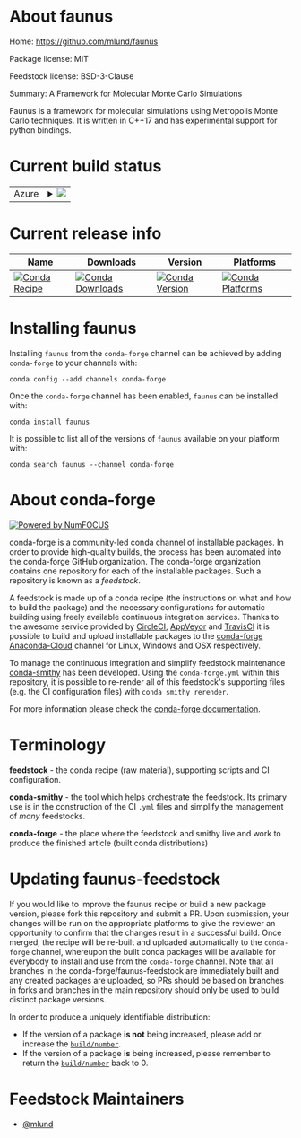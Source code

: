 About faunus
============

Home: https://github.com/mlund/faunus

Package license: MIT

Feedstock license: BSD-3-Clause

Summary: A Framework for Molecular Monte Carlo Simulations

Faunus is a framework for molecular simulations using Metropolis
Monte Carlo techniques. It is written in C++17 and has experimental
support for python bindings.


Current build status
====================


<table>
    
  <tr>
    <td>Azure</td>
    <td>
      <details>
        <summary>
          <a href="https://dev.azure.com/conda-forge/feedstock-builds/_build/latest?definitionId=2593&branchName=master">
            <img src="https://dev.azure.com/conda-forge/feedstock-builds/_apis/build/status/faunus-feedstock?branchName=master">
          </a>
        </summary>
        <table>
          <thead><tr><th>Variant</th><th>Status</th></tr></thead>
          <tbody><tr>
              <td>linux_64_mpimpichpython3.6.____73_pypy</td>
              <td>
                <a href="https://dev.azure.com/conda-forge/feedstock-builds/_build/latest?definitionId=2593&branchName=master">
                  <img src="https://dev.azure.com/conda-forge/feedstock-builds/_apis/build/status/faunus-feedstock?branchName=master&jobName=linux&configuration=linux_64_mpimpichpython3.6.____73_pypy" alt="variant">
                </a>
              </td>
            </tr><tr>
              <td>linux_64_mpimpichpython3.6.____cpython</td>
              <td>
                <a href="https://dev.azure.com/conda-forge/feedstock-builds/_build/latest?definitionId=2593&branchName=master">
                  <img src="https://dev.azure.com/conda-forge/feedstock-builds/_apis/build/status/faunus-feedstock?branchName=master&jobName=linux&configuration=linux_64_mpimpichpython3.6.____cpython" alt="variant">
                </a>
              </td>
            </tr><tr>
              <td>linux_64_mpimpichpython3.7.____cpython</td>
              <td>
                <a href="https://dev.azure.com/conda-forge/feedstock-builds/_build/latest?definitionId=2593&branchName=master">
                  <img src="https://dev.azure.com/conda-forge/feedstock-builds/_apis/build/status/faunus-feedstock?branchName=master&jobName=linux&configuration=linux_64_mpimpichpython3.7.____cpython" alt="variant">
                </a>
              </td>
            </tr><tr>
              <td>linux_64_mpimpichpython3.8.____cpython</td>
              <td>
                <a href="https://dev.azure.com/conda-forge/feedstock-builds/_build/latest?definitionId=2593&branchName=master">
                  <img src="https://dev.azure.com/conda-forge/feedstock-builds/_apis/build/status/faunus-feedstock?branchName=master&jobName=linux&configuration=linux_64_mpimpichpython3.8.____cpython" alt="variant">
                </a>
              </td>
            </tr><tr>
              <td>linux_64_mpinompipython3.6.____73_pypy</td>
              <td>
                <a href="https://dev.azure.com/conda-forge/feedstock-builds/_build/latest?definitionId=2593&branchName=master">
                  <img src="https://dev.azure.com/conda-forge/feedstock-builds/_apis/build/status/faunus-feedstock?branchName=master&jobName=linux&configuration=linux_64_mpinompipython3.6.____73_pypy" alt="variant">
                </a>
              </td>
            </tr><tr>
              <td>linux_64_mpinompipython3.6.____cpython</td>
              <td>
                <a href="https://dev.azure.com/conda-forge/feedstock-builds/_build/latest?definitionId=2593&branchName=master">
                  <img src="https://dev.azure.com/conda-forge/feedstock-builds/_apis/build/status/faunus-feedstock?branchName=master&jobName=linux&configuration=linux_64_mpinompipython3.6.____cpython" alt="variant">
                </a>
              </td>
            </tr><tr>
              <td>linux_64_mpinompipython3.7.____cpython</td>
              <td>
                <a href="https://dev.azure.com/conda-forge/feedstock-builds/_build/latest?definitionId=2593&branchName=master">
                  <img src="https://dev.azure.com/conda-forge/feedstock-builds/_apis/build/status/faunus-feedstock?branchName=master&jobName=linux&configuration=linux_64_mpinompipython3.7.____cpython" alt="variant">
                </a>
              </td>
            </tr><tr>
              <td>linux_64_mpinompipython3.8.____cpython</td>
              <td>
                <a href="https://dev.azure.com/conda-forge/feedstock-builds/_build/latest?definitionId=2593&branchName=master">
                  <img src="https://dev.azure.com/conda-forge/feedstock-builds/_apis/build/status/faunus-feedstock?branchName=master&jobName=linux&configuration=linux_64_mpinompipython3.8.____cpython" alt="variant">
                </a>
              </td>
            </tr><tr>
              <td>linux_64_mpiopenmpipython3.6.____73_pypy</td>
              <td>
                <a href="https://dev.azure.com/conda-forge/feedstock-builds/_build/latest?definitionId=2593&branchName=master">
                  <img src="https://dev.azure.com/conda-forge/feedstock-builds/_apis/build/status/faunus-feedstock?branchName=master&jobName=linux&configuration=linux_64_mpiopenmpipython3.6.____73_pypy" alt="variant">
                </a>
              </td>
            </tr><tr>
              <td>linux_64_mpiopenmpipython3.6.____cpython</td>
              <td>
                <a href="https://dev.azure.com/conda-forge/feedstock-builds/_build/latest?definitionId=2593&branchName=master">
                  <img src="https://dev.azure.com/conda-forge/feedstock-builds/_apis/build/status/faunus-feedstock?branchName=master&jobName=linux&configuration=linux_64_mpiopenmpipython3.6.____cpython" alt="variant">
                </a>
              </td>
            </tr><tr>
              <td>linux_64_mpiopenmpipython3.7.____cpython</td>
              <td>
                <a href="https://dev.azure.com/conda-forge/feedstock-builds/_build/latest?definitionId=2593&branchName=master">
                  <img src="https://dev.azure.com/conda-forge/feedstock-builds/_apis/build/status/faunus-feedstock?branchName=master&jobName=linux&configuration=linux_64_mpiopenmpipython3.7.____cpython" alt="variant">
                </a>
              </td>
            </tr><tr>
              <td>linux_64_mpiopenmpipython3.8.____cpython</td>
              <td>
                <a href="https://dev.azure.com/conda-forge/feedstock-builds/_build/latest?definitionId=2593&branchName=master">
                  <img src="https://dev.azure.com/conda-forge/feedstock-builds/_apis/build/status/faunus-feedstock?branchName=master&jobName=linux&configuration=linux_64_mpiopenmpipython3.8.____cpython" alt="variant">
                </a>
              </td>
            </tr><tr>
              <td>osx_64_mpinompipython3.6.____73_pypy</td>
              <td>
                <a href="https://dev.azure.com/conda-forge/feedstock-builds/_build/latest?definitionId=2593&branchName=master">
                  <img src="https://dev.azure.com/conda-forge/feedstock-builds/_apis/build/status/faunus-feedstock?branchName=master&jobName=osx&configuration=osx_64_mpinompipython3.6.____73_pypy" alt="variant">
                </a>
              </td>
            </tr><tr>
              <td>osx_64_mpinompipython3.6.____cpython</td>
              <td>
                <a href="https://dev.azure.com/conda-forge/feedstock-builds/_build/latest?definitionId=2593&branchName=master">
                  <img src="https://dev.azure.com/conda-forge/feedstock-builds/_apis/build/status/faunus-feedstock?branchName=master&jobName=osx&configuration=osx_64_mpinompipython3.6.____cpython" alt="variant">
                </a>
              </td>
            </tr><tr>
              <td>osx_64_mpinompipython3.7.____cpython</td>
              <td>
                <a href="https://dev.azure.com/conda-forge/feedstock-builds/_build/latest?definitionId=2593&branchName=master">
                  <img src="https://dev.azure.com/conda-forge/feedstock-builds/_apis/build/status/faunus-feedstock?branchName=master&jobName=osx&configuration=osx_64_mpinompipython3.7.____cpython" alt="variant">
                </a>
              </td>
            </tr><tr>
              <td>osx_64_mpinompipython3.8.____cpython</td>
              <td>
                <a href="https://dev.azure.com/conda-forge/feedstock-builds/_build/latest?definitionId=2593&branchName=master">
                  <img src="https://dev.azure.com/conda-forge/feedstock-builds/_apis/build/status/faunus-feedstock?branchName=master&jobName=osx&configuration=osx_64_mpinompipython3.8.____cpython" alt="variant">
                </a>
              </td>
            </tr><tr>
              <td>osx_64_mpiopenmpipython3.6.____73_pypy</td>
              <td>
                <a href="https://dev.azure.com/conda-forge/feedstock-builds/_build/latest?definitionId=2593&branchName=master">
                  <img src="https://dev.azure.com/conda-forge/feedstock-builds/_apis/build/status/faunus-feedstock?branchName=master&jobName=osx&configuration=osx_64_mpiopenmpipython3.6.____73_pypy" alt="variant">
                </a>
              </td>
            </tr><tr>
              <td>osx_64_mpiopenmpipython3.6.____cpython</td>
              <td>
                <a href="https://dev.azure.com/conda-forge/feedstock-builds/_build/latest?definitionId=2593&branchName=master">
                  <img src="https://dev.azure.com/conda-forge/feedstock-builds/_apis/build/status/faunus-feedstock?branchName=master&jobName=osx&configuration=osx_64_mpiopenmpipython3.6.____cpython" alt="variant">
                </a>
              </td>
            </tr><tr>
              <td>osx_64_mpiopenmpipython3.7.____cpython</td>
              <td>
                <a href="https://dev.azure.com/conda-forge/feedstock-builds/_build/latest?definitionId=2593&branchName=master">
                  <img src="https://dev.azure.com/conda-forge/feedstock-builds/_apis/build/status/faunus-feedstock?branchName=master&jobName=osx&configuration=osx_64_mpiopenmpipython3.7.____cpython" alt="variant">
                </a>
              </td>
            </tr><tr>
              <td>osx_64_mpiopenmpipython3.8.____cpython</td>
              <td>
                <a href="https://dev.azure.com/conda-forge/feedstock-builds/_build/latest?definitionId=2593&branchName=master">
                  <img src="https://dev.azure.com/conda-forge/feedstock-builds/_apis/build/status/faunus-feedstock?branchName=master&jobName=osx&configuration=osx_64_mpiopenmpipython3.8.____cpython" alt="variant">
                </a>
              </td>
            </tr>
          </tbody>
        </table>
      </details>
    </td>
  </tr>
</table>

Current release info
====================

| Name | Downloads | Version | Platforms |
| --- | --- | --- | --- |
| [![Conda Recipe](https://img.shields.io/badge/recipe-faunus-green.svg)](https://anaconda.org/conda-forge/faunus) | [![Conda Downloads](https://img.shields.io/conda/dn/conda-forge/faunus.svg)](https://anaconda.org/conda-forge/faunus) | [![Conda Version](https://img.shields.io/conda/vn/conda-forge/faunus.svg)](https://anaconda.org/conda-forge/faunus) | [![Conda Platforms](https://img.shields.io/conda/pn/conda-forge/faunus.svg)](https://anaconda.org/conda-forge/faunus) |

Installing faunus
=================

Installing `faunus` from the `conda-forge` channel can be achieved by adding `conda-forge` to your channels with:

```
conda config --add channels conda-forge
```

Once the `conda-forge` channel has been enabled, `faunus` can be installed with:

```
conda install faunus
```

It is possible to list all of the versions of `faunus` available on your platform with:

```
conda search faunus --channel conda-forge
```


About conda-forge
=================

[![Powered by NumFOCUS](https://img.shields.io/badge/powered%20by-NumFOCUS-orange.svg?style=flat&colorA=E1523D&colorB=007D8A)](http://numfocus.org)

conda-forge is a community-led conda channel of installable packages.
In order to provide high-quality builds, the process has been automated into the
conda-forge GitHub organization. The conda-forge organization contains one repository
for each of the installable packages. Such a repository is known as a *feedstock*.

A feedstock is made up of a conda recipe (the instructions on what and how to build
the package) and the necessary configurations for automatic building using freely
available continuous integration services. Thanks to the awesome service provided by
[CircleCI](https://circleci.com/), [AppVeyor](https://www.appveyor.com/)
and [TravisCI](https://travis-ci.com/) it is possible to build and upload installable
packages to the [conda-forge](https://anaconda.org/conda-forge)
[Anaconda-Cloud](https://anaconda.org/) channel for Linux, Windows and OSX respectively.

To manage the continuous integration and simplify feedstock maintenance
[conda-smithy](https://github.com/conda-forge/conda-smithy) has been developed.
Using the ``conda-forge.yml`` within this repository, it is possible to re-render all of
this feedstock's supporting files (e.g. the CI configuration files) with ``conda smithy rerender``.

For more information please check the [conda-forge documentation](https://conda-forge.org/docs/).

Terminology
===========

**feedstock** - the conda recipe (raw material), supporting scripts and CI configuration.

**conda-smithy** - the tool which helps orchestrate the feedstock.
                   Its primary use is in the construction of the CI ``.yml`` files
                   and simplify the management of *many* feedstocks.

**conda-forge** - the place where the feedstock and smithy live and work to
                  produce the finished article (built conda distributions)


Updating faunus-feedstock
=========================

If you would like to improve the faunus recipe or build a new
package version, please fork this repository and submit a PR. Upon submission,
your changes will be run on the appropriate platforms to give the reviewer an
opportunity to confirm that the changes result in a successful build. Once
merged, the recipe will be re-built and uploaded automatically to the
`conda-forge` channel, whereupon the built conda packages will be available for
everybody to install and use from the `conda-forge` channel.
Note that all branches in the conda-forge/faunus-feedstock are
immediately built and any created packages are uploaded, so PRs should be based
on branches in forks and branches in the main repository should only be used to
build distinct package versions.

In order to produce a uniquely identifiable distribution:
 * If the version of a package **is not** being increased, please add or increase
   the [``build/number``](https://conda.io/docs/user-guide/tasks/build-packages/define-metadata.html#build-number-and-string).
 * If the version of a package **is** being increased, please remember to return
   the [``build/number``](https://conda.io/docs/user-guide/tasks/build-packages/define-metadata.html#build-number-and-string)
   back to 0.

Feedstock Maintainers
=====================

* [@mlund](https://github.com/mlund/)

